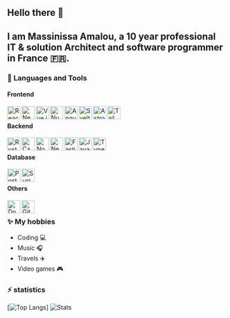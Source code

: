 ## Hello there 👋
I am Massinissa Amalou, a 10 year professional IT & solution Architect and software programmer in France 🇫🇷.
---
### 🤖 Languages and Tools

#### Frontend
<img align="left" width="30px" src="https://cdn.jsdelivr.net/gh/devicons/devicon/icons/react/react-original.svg" alt="React" />
<img align="left" width="30px" src="https://cdn.jsdelivr.net/gh/devicons/devicon/icons/nextjs/nextjs-original.svg" alt="Next.js" />
<img align="left" width="30px" src="https://cdn.jsdelivr.net/gh/devicons/devicon/icons/vuejs/vuejs-original.svg" alt="Vue.js" />
<img align="left" width="30px" src="https://cdn.jsdelivr.net/gh/devicons/devicon/icons/nuxtjs/nuxtjs-original.svg" alt="Nuxt.js" />
<img align="left" width="30px" src="https://cdn.jsdelivr.net/gh/devicons/devicon/icons/angular/angular-original.svg" alt="Angular" />
<img align="left" width="30px" src="https://cdn.jsdelivr.net/gh/devicons/devicon/icons/svelte/svelte-original.svg" alt="Svelte" />
<img align="left" width="30px" src="https://cdn.jsdelivr.net/gh/devicons/devicon/icons/astro/astro-original.svg" alt="Astro" />
<img align="left" width="30px" src="https://cdn.jsdelivr.net/gh/devicons/devicon@latest/icons/tailwindcss/tailwindcss-original.svg" alt="Tailwind CSS" />
<br />

#### Backend
<img align="left" width="30px" src="https://cdn.jsdelivr.net/gh/devicons/devicon@latest/icons/rust/rust-original.svg" alt="Rust" />
<img align="left" width="30px" src="https://cdn.jsdelivr.net/gh/devicons/devicon/icons/cplusplus/cplusplus-original.svg" alt="C++" />
<img align="left" width="30px" src="https://cdn.jsdelivr.net/gh/devicons/devicon/icons/nodejs/nodejs-plain-wordmark.svg" alt="Node.js" />
<img align="left" width="30px" src="https://cdn.jsdelivr.net/gh/devicons/devicon@latest/icons/nestjs/nestjs-original.svg" alt="NestJS" />
<img align="left" width="30px" src="https://cdn.jsdelivr.net/gh/devicons/devicon/icons/fastify/fastify-original.svg" alt="Fastify" />
<img align="left" width="30px" src="https://cdn.jsdelivr.net/gh/devicons/devicon/icons/javascript/javascript-plain.svg" alt="JavaScript" />
<img align="left" width="30px" src="https://cdn.jsdelivr.net/gh/devicons/devicon/icons/typescript/typescript-plain.svg" alt="TypeScript" />
<br />

#### Database
<img align="left" width="30px" src="https://cdn.jsdelivr.net/gh/devicons/devicon/icons/postgresql/postgresql-plain.svg" alt="PostgreSQL" />
<img align="left" width="30px" src="https://avatars.githubusercontent.com/u/10982346?s=280&v=4" alt="SurrealDB" />
<br />

#### Others
<img align="left" width="30px" src="https://cdn.jsdelivr.net/gh/devicons/devicon@latest/icons/docker/docker-plain.svg" alt="Docker" />
<img align="left" width="30px" src="https://cdn.jsdelivr.net/gh/devicons/devicon@latest/icons/githubactions/githubactions-original.svg" alt="GitHub Actions" />
<br />

### ✨ My hobbies
- Coding 💻
- Music 🎧
- Travels ✈️
- Video games 🎮

### ⚡️ statistics
[![Top Langs](https://github-readme-stats.vercel.app/api/top-langs/?username=meastblue&show_icons=true&layout=donut&theme=transparent)]
![Stats](https://github-readme-stats.vercel.app/api?username=meastblue&show=reviews,&theme=transparent&show_icons=true)
